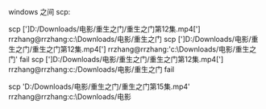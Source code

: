 windows 之间 scp:

scp [']D:/Downloads/电影/重生之门/重生之门第12集.mp4['] rrzhang@rrzhang:c:\Downloads/电影/重生之门
scp [']D:/Downloads/电影/重生之门/重生之门第12集.mp4['] rrzhang@rrzhang:'c:\Downloads/电影/重生之门' fail
scp [']D:/Downloads/电影/重生之门/重生之门第12集.mp4['] rrzhang@rrzhang:c:/Downloads/电影/重生之门 fail

scp 'D:/Downloads/电影/重生之门/重生之门第15集.mp4' rrzhang@rrzhang:c:\Downloads/电影